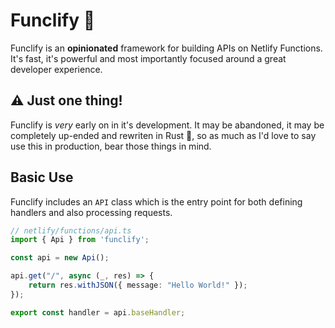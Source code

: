 # Funclify 🤖

Funclify is an **opinionated** framework for building APIs on Netlify Functions. It's fast, it's powerful and most importantly focused around a great developer experience.

## ⚠️ Just one thing!

Funclify is _very_ early on in it's development. It may be abandoned, it may be completely up-ended and rewriten in Rust 👀, so as much as I'd love to say use this in production, bear those things in mind.

## Basic Use

Funclify includes an `API` class which is the entry point for both defining handlers and also processing requests. 

```ts
// netlify/functions/api.ts
import { Api } from 'funclify';

const api = new Api();

api.get("/", async (_, res) => {
    return res.withJSON({ message: "Hello World!" });
});

export const handler = api.baseHandler;
```
